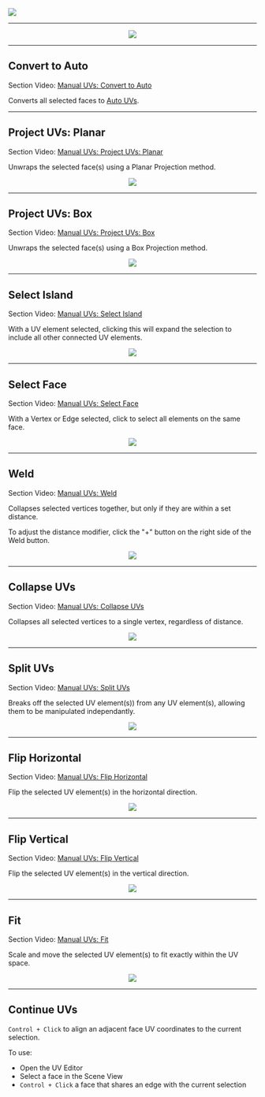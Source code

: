 <div class="site"><a href="https://youtu.be/Ta3HkV_qHTc"><img src="../../images/VidLink_GettingStarted_Slim.png"></a></div>

---

<!-- # Video: Manual UVs Actions

[![ProBuilder Toolbar Video](../images/VideoLink_YouTube_768.png)](@todo)

-->

<div style="text-align:center">
<img src="../../images/UVPanel_ManualActions.png">
</div>

---

## Convert to Auto

<div class="video-link-missing">
Section Video: <a href="@todo">Manual UVs: Convert to Auto</a>
</div>

Converts all selected faces to [Auto UVs](@todo).

---

## Project UVs: Planar

<div class="video-link-missing">
Section Video: <a href="@todo">Manual UVs: Project UVs: Planar</a>
</div>

Unwraps the selected face(s) using a Planar Projection method.

<div style="text-align:center">
<img src="../../images/PlanarProject_Example.png">
</div>

---

## Project UVs: Box

<div class="video-link-missing">
Section Video: <a href="@todo">Manual UVs: Project UVs: Box</a>
</div>

Unwraps the selected face(s) using a Box Projection method.

<div style="text-align:center">
<img src="../../images/BoxProject_Example.png">
</div>

---

## Select Island

<div class="video-link-missing">
Section Video: <a href="@todo">Manual UVs: Select Island</a>
</div>

With a UV element selected, clicking this will expand the selection to include all other connected UV elements.

<div style="text-align:center">
<img src="../../images/UVExamples_SelectIsland.png">
</div>

---

## Select Face

<div class="video-link-missing">
Section Video: <a href="@todo">Manual UVs: Select Face</a>
</div>

With a Vertex or Edge selected, click to select all elements on the same face.

<div style="text-align:center">
<img src="../../images/UVExamples_SelectFace.png">
</div>

---

## Weld

<div class="video-link-missing">
Section Video: <a href="@todo">Manual UVs: Weld</a>
</div>

Collapses selected vertices together, but only if they are within a set distance.

To adjust the distance modifier, click the "+" button on the right side of the Weld button.

<div style="text-align:center">
<img src="../../images/UVExamples_WeldUVs.png">
</div>

---

## Collapse UVs

<div class="video-link-missing">
Section Video: <a href="@todo">Manual UVs: Collapse UVs</a>
</div>

Collapses all selected vertices to a single vertex, regardless of distance.

<div style="text-align:center">
<img src="../../images/UVExamples_CollapseUVs.png">
</div>

---

## Split UVs

<div class="video-link-missing">
Section Video: <a href="@todo">Manual UVs: Split UVs</a>
</div>

Breaks off the selected UV element(s)) from any UV element(s), allowing them to be manipulated independantly.

<div style="text-align:center">
<img src="../../images/UVExamples_SplitUVs.png">
</div>

---

## Flip Horizontal

<div class="video-link-missing">
Section Video: <a href="@todo">Manual UVs: Flip Horizontal</a>
</div>

Flip the selected UV element(s) in the horizontal direction.

<div style="text-align:center">
<img src="../../images/UVExamples_FlipHorizontal.png">
</div>

---

## Flip Vertical

<div class="video-link-missing">
Section Video: <a href="@todo">Manual UVs: Flip Vertical</a>
</div>

Flip the selected UV element(s) in the vertical direction.

<div style="text-align:center">
<img src="../../images/UVExamples_FlipVertical.png">
</div>

---

## Fit

<div class="video-link-missing">
Section Video: <a href="@todo">Manual UVs: Fit</a>
</div>

Scale and move the selected UV element(s) to fit exactly within the UV space.

<div style="text-align:center">
<img src="../../images/UVExamples_FitUVs.png">
</div>

---

## Continue UVs

`Control + Click` to align an adjacent face UV coordinates to the current selection.

To use:

- Open the UV Editor
- Select a face in the Scene View
- `Control + Click` a face that shares an edge with the current selection

